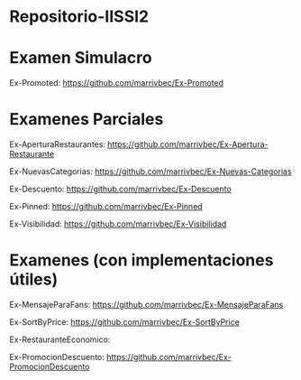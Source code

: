 # Repositorio-IISSI2

# Examen Simulacro

Ex-Promoted: https://github.com/marrivbec/Ex-Promoted

# Examenes Parciales
Ex-AperturaRestaurantes: https://github.com/marrivbec/Ex-Apertura-Restaurante

Ex-NuevasCategorias: https://github.com/marrivbec/Ex-Nuevas-Categorias

Ex-Descuento: https://github.com/marrivbec/Ex-Descuento

Ex-Pinned: https://github.com/marrivbec/Ex-Pinned

Ex-Visibilidad: https://github.com/marrivbec/Ex-Visibilidad

# Examenes (con implementaciones útiles) 

Ex-MensajeParaFans: https://github.com/marrivbec/Ex-MensajeParaFans

Ex-SortByPrice: https://github.com/marrivbec/Ex-SortByPrice

Ex-RestauranteEconomico: 

Ex-PromocionDescuento: https://github.com/marrivbec/Ex-PromocionDescuento


